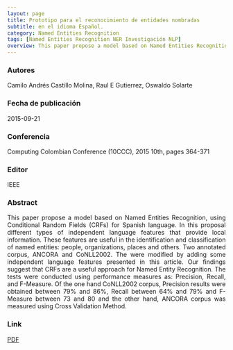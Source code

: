 ```yaml
---
layout: page
title: Prototipo para el reconocimiento de entidades nombradas
subtitle: en el idioma Español.
category: Named Entities Recognition
tags: [Named Entities Recognition NER Investigación NLP]
overview: This paper propose a model based on Named Entities Recognition, using Conditional Random Fields (CRFs) for Spanish language.
---
```


### Autores
Camilo Andrés Castillo Molina, Raul E Gutierrez, Oswaldo Solarte

### Fecha de publicación
2015-09-21

### Conferencia
Computing Colombian Conference (10CCC), 2015 10th, pages 364-371

### Editor
IEEE

### Abstract
<p style='text-align: justify;'>
This paper propose a model based on Named Entities Recognition, using Conditional Random Fields (CRFs) for Spanish language. In this proposal different types of independent language features that provide local information. These features are useful in the identification and classification of named entities: people, organizations, places and others. Two annotated corpus, ANCORA and CoNLL2002. The were modified by adding some independent language features presented in this article. Our findings suggest that CRFs are a useful approach for Named Entity Recognition. The tests were conducted using performance measures as: Precision, Recall, and F-Measure. Of the one hand CoNLL2002 corpus, Precision results were obtained between 79% and 86%, Recall between 64% and 79% and F-Measure between 73 and 80 and the other hand, ANCORA corpus was measured using Cross Validation Method.
</p>

### Link
[PDF](https://ieeexplore.ieee.org/document/7333447)
